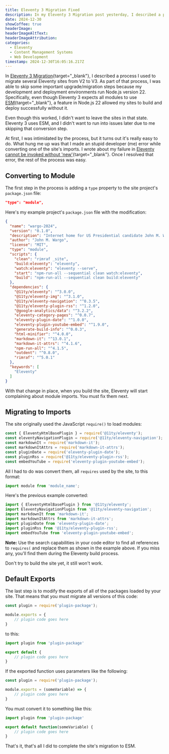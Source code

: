 ```yaml
---
title: Eleventy 3 Migration Fixed
description: In my Eleventy 3 Migration post yesterday, I described a process I used to migrate several Eleventy sites from V2 to V3. As part of that process, I was able to skip some important upgrade/migration steps because my development and deployment environments run Node.js version 22. Specifically, even though Eleventy 3 expects all modules to use ESM, a feature in Node.js 22 allowed my sites to build and deploy successfully without it. This post describes how I completed the successfully migration to ESM.
date: 2024-12-30
showCoffee: true
headerImage: 
headerImageAltText: 
headerImageAttribution: 
categories:
  - Eleventy
  - Content Management Systems
  - Web Development
timestamp: 2024-12-30T16:05:16.217Z
---
```


In [Eleventy 3 Migration](/posts/2024/eleventy-3-migration/){target="_blank"}, I described a process I used to migrate several Eleventy sites from V2 to V3. As part of that process, I was able to skip some important upgrade/migration steps because my development and deployment environments run Node.js version 22. Specifically, even though Eleventy 3 expects all modules to use [ESM](https://nodejs.org/api/esm.html){target="_blank"}, a feature in Node.js 22 allowed my sites to build and deploy successfully without it.

Even though this worked, I didn't want to leave the sites in that state. Eleventy 3 uses ESM, and I didn't want to run into issues later due to me skipping that conversion step. 

At first, I was intimidated by the process, but it turns out it's really easy to do. What hung me up was that I made an stupid developer (me) error while converting one of the site's imports. I wrote about my failure in [Eleventy cannot be invoked without 'new'](https://randomerrors.dev/posts/2024/eleventy-cannot-invoked-without-new/){target="_blank"}. Once I resolved that error, the rest of the process was easy. 

## Converting to Module

The first step in the process is adding a `type` property to the site project's `package.json` file:

```json
"type": "module",
```

Here's my example project's `package.json` file with the modification:

```json
{
  "name": "wargo-2024",
  "version": "0.1.0",
  "description": "Internet home for US Presidential candidate John M. Wargo",
  "author": "John M. Wargo",
  "license": "MIT",
  "type": "module",
  "scripts": {
    "clean": "rimraf _site",
    "build:eleventy": "eleventy",
    "watch:eleventy": "eleventy --serve",
    "start": "npm-run-all --sequential clean watch:eleventy",
    "build": "npm-run-all --sequential clean build:eleventy"
  },
  "dependencies": {
    "@11ty/eleventy": "^3.0.0",
    "@11ty/eleventy-img": "^3.1.0",
    "@11ty/eleventy-navigation": "^0.3.5",
    "@11ty/eleventy-plugin-rss": "^1.2.0",
    "@google-analytics/data": "^3.2.2",
    "eleventy-category-pages": "^0.0.7",
    "eleventy-plugin-date": "^1.0.0",
    "eleventy-plugin-youtube-embed": "^1.9.0",
    "generate-build-info": "^0.0.3",
    "html-minifier": "^4.0.0",
    "markdown-it": "^13.0.1",
    "markdown-it-attrs": "^4.1.6",
    "npm-run-all": "^4.1.5",
    "outdent": "^0.8.0",
    "rimraf": "^5.0.1"
  },
  "keywords": [
    "Eleventy"
  ]
}
```

With that change in place, when you build the site, Eleventy will start complaining about module imports. You must fix them next.

## Migrating to Imports

The site originally used the JavaScript `require()` to load modules:

```js
const { EleventyHtmlBasePlugin } = require('@11ty/eleventy');
const eleventyNavigationPlugin = require('@11ty/eleventy-navigation');
const markdownIt = require('markdown-it');
const markdownItAttrs = require('markdown-it-attrs');
const pluginDate = require('eleventy-plugin-date');
const pluginRss = require('@11ty/eleventy-plugin-rss');
const embedYouTube = require('eleventy-plugin-youtube-embed');
```

All I had to do was convert them, all `requires` used by the site, to this format:

```js
import module from 'module_name';
```

Here's the previous example converted:

```js
import { EleventyHtmlBasePlugin } from '@11ty/eleventy';
import EleventyNavigationPlugin from '@11ty/eleventy-navigation';
import markdownIt from 'markdown-it';
import markdownItAttrs from 'markdown-it-attrs';
import pluginDate from 'eleventy-plugin-date';
import pluginRss from '@11ty/eleventy-plugin-rss';
import embedYouTube from 'eleventy-plugin-youtube-embed';
```

**Note:** Use the search capabilities in your code editor to find all references to `requires(` and replace them as shown in the example above. If you miss any, you'll find them during the Eleventy build process.

Don't try to build the site yet, it still won't work.

## Default Exports

The last step is to modify the exports of all of the packages loaded by your site. That means that you must migrate all versions of this code:

```js
const plugin = require('plugin-package');

module.exports = {
    // plugin code goes here
}
```

to this: 

```js
import plugin from 'plugin-package'

export default {
    // plugin code goes here
}
```

If the exported function uses parameters like the following:

```js
const plugin = require('plugin-package');

module.exports = (someVariable) => {
    // plugin code goes here
}
```

You must convert it to something like this:

```js
import plugin from 'plugin-package'

export default function(someVariable) {
    // plugin code goes here
}
```

That's it, that's all I did to complete the site's migration to ESM.
